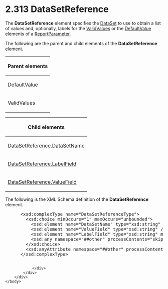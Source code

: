 <html dir="LTR" xmlns:mshelp="http://msdn.microsoft.com/mshelp" xmlns:ddue="http://ddue.schemas.microsoft.com/authoring/2003/5" xmlns:xlink="http://www.w3.org/1999/xlink" xmlns:tool="http://www.microsoft.com/tooltip">
    <head>
        <meta http-equiv="Content-Type" content="text/html; CHARSET=utf-8"></meta>
        <meta name="save" content="history"></meta>
        <title>2.313 DataSetReference</title>
        <xml>
            <mshelp:toctitle title="2.313 DataSetReference"></mshelp:toctitle>
            <mshelp:rltitle title="[MS-RDL]: DataSetReference"></mshelp:rltitle>
            <mshelp:keyword index="A" term="14445914-fcf4-4801-9768-5031c042097b"></mshelp:keyword>
            <mshelp:attr name="DCSext.ContentType" value="open specification"></mshelp:attr>
            <mshelp:attr name="AssetID" value="14445914-fcf4-4801-9768-5031c042097b"></mshelp:attr>
            <mshelp:attr name="TopicType" value="kbRef"></mshelp:attr>
            <mshelp:attr name="DCSext.Title" value="[MS-RDL]: DataSetReference" />
        </xml>
    </head>
    <body>
        <div id="header">
            <h1 class="heading">2.313 DataSetReference</h1>
        </div>
        <div id="mainSection">
            <div id="mainBody">
                <div id="allHistory" class="saveHistory"></div>
                <div id="sectionSection0" class="section" name="collapseableSection">
                    

<p>The <b>DataSetReference</b> element specifies the <a href="a14782b0-2e2f-4305-83a3-3de3fd750b6a.html">DataSet</a> to use to obtain a
list of values and, optionally, labels for the <a href="241ed24f-ce24-46dd-963a-734fdba1532c.html">ValidValues</a> or the <a href="c3ccf500-98a5-438c-8e4f-fc5cc4b8d508.html">DefaultValue</a> elements of a
<a href="7c3f4c83-9172-48db-94c1-693295c5d623.html">ReportParameter</a>.</p>

<p>The following are the parent and child elements of the <b>DataSetReference</b>
element.</p>

<table>
 <thead>
  <tr>
   <th>
   <p>Parent elements</p>
   </th>
  </tr>
 </thead>
 <tr>
  <td>
  <p>DefaultValue</p>
  </td>
 </tr>
 <tr>
  <td>
  <p>ValidValues</p>
  </td>
 </tr>
</table>

<p> </p>

<table>
 <thead>
  <tr>
   <th>
   <p>Child elements</p>
   </th>
  </tr>
 </thead>
 <tr>
  <td>
  <p><a href="819189ab-6aae-4ab3-9089-b27efaa860cb.html">DataSetReference.DataSetName</a>
  </p>
  </td>
 </tr>
 <tr>
  <td>
  <p><a href="54674aa8-a11d-4a94-96b8-a0074707324c.html">DataSetReference.LabelField</a>
  </p>
  </td>
 </tr>
 <tr>
  <td>
  <p><a href="f16d331e-31e7-4f4b-82aa-e1315ce00a2c.html">DataSetReference.ValueField</a>
  </p>
  </td>
 </tr>
</table>

<p>The following is the XML Schema definition of the <b>DataSetReference</b>
element.</p>

<dl>
<dd>
<div><pre> &lt;xsd:complexType name=&quot;DataSetReferenceType&quot;&gt;
   &lt;xsd:choice minOccurs=&quot;1&quot; maxOccurs=&quot;unbounded&quot;&gt;
     &lt;xsd:element name=&quot;DataSetName&quot; type=&quot;xsd:string&quot; /&gt;
     &lt;xsd:element name=&quot;ValueField&quot; type=&quot;xsd:string&quot; /&gt;
     &lt;xsd:element name=&quot;LabelField&quot; type=&quot;xsd:string&quot; minOccurs=&quot;0&quot; /&gt;
     &lt;xsd:any namespace=&quot;##other&quot; processContents=&quot;skip&quot; /&gt;
   &lt;/xsd:choice&gt;
   &lt;xsd:anyAttribute namespace=&quot;##other&quot; processContents=&quot;skip&quot; /&gt;
 &lt;/xsd:complexType&gt;
  
</pre></div>
</dd></dl>


                </div>
            </div>
        </div>
    </body>
</html>